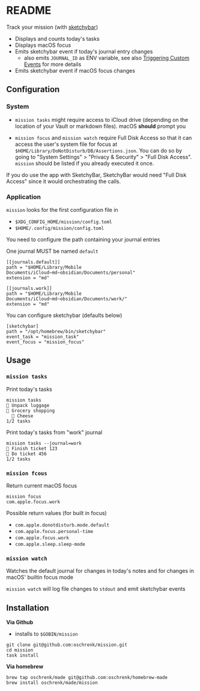 # README

Track your mission (with [sketchybar](https://github.com/FelixKratz/SketchyBar))

- Displays and counts today's tasks
- Displays macOS focus
- Emits sketchybar event if today's journal entry changes
  - also emits `JOURNAL_ID` as ENV variable, see also [Triggering Custom Events](https://felixkratz.github.io/SketchyBar/config/events#triggering-custom-events) for more details
- Emits sketchybar event if macOS focus changes

## Configuration

### System

- `mission tasks` might require access to iCloud drive (depending on the location of your Vault or markdown files). macOS **should** prompt you
* `mission focus` and `mission watch` require Full Disk Access so that it can access the user's system file for focus at `$HOME/Library/DoNotDisturb/DB/Assertions.json`. You can do so by going to "System Settings" > "Privacy & Security" > "Full Disk Access". `mission` should be listed if you already executed it once.

If you do use the app with SketchyBar, SketchyBar would need "Full Disk Access" since it would orchestrating the calls.

### Application

`mission` looks for the first configuration file in

- `$XDG_CONFIG_HOME/mission/config.toml`
- `$HOME/.config/mission/config.toml`

You need to configure the path containing your journal entries

One journal MUST be named `default`

```
[[journals.default]]
path = "$HOME/Library/Mobile Documents/iCloud~md~obsidian/Documents/personal"
extension = "md"

[[journals.work]]
path = "$HOME/Library/Mobile Documents/iCloud~md~obsidian/Documents/work/"
extension = "md"
```

You can configure sketchybar (defaults below)

```
[sketchybar]
path = "/opt/homebrew/bin/sketchybar"
event_task = "mission_task"
event_focus = "mission_focus"
```
## Usage

### `mission tasks`

Print today's tasks

```
mission tasks
󰄴 Unpack luggage
󰝦 Grocery shopping
  󰝦 Cheese
1/2 tasks
```

Print today's tasks from "work" journal

```
mission tasks --journal=work
󰄴 Finish ticket 123
󰝦 Do ticket 456
1/2 tasks
```

### `mission fcous`

Return current macOS focus

```
mission focus
com.apple.focus.work
```
Possible return values (for built in focus)

- `com.apple.donotdisturb.mode.default`
- `com.apple.focus.personal-time`
- `com.apple.focus.work`
- `com.apple.sleep.sleep-mode`

### `mission watch`

Watches the default journal for changes in today's notes and for changes in macOS' builtin focus mode

`mission watch` will log file changes to `stdout` and emit sketchybar events

## Installation

**Via Github**

- installs to `$GOBIN/mission`

```
git clone git@github.com:oschrenk/mission.git
cd mission
task install
```

**Via homebrew**

```
brew tap oschrenk/made git@github.com:oschrenk/homebrew-made
brew install oschrenk/made/mission
```

